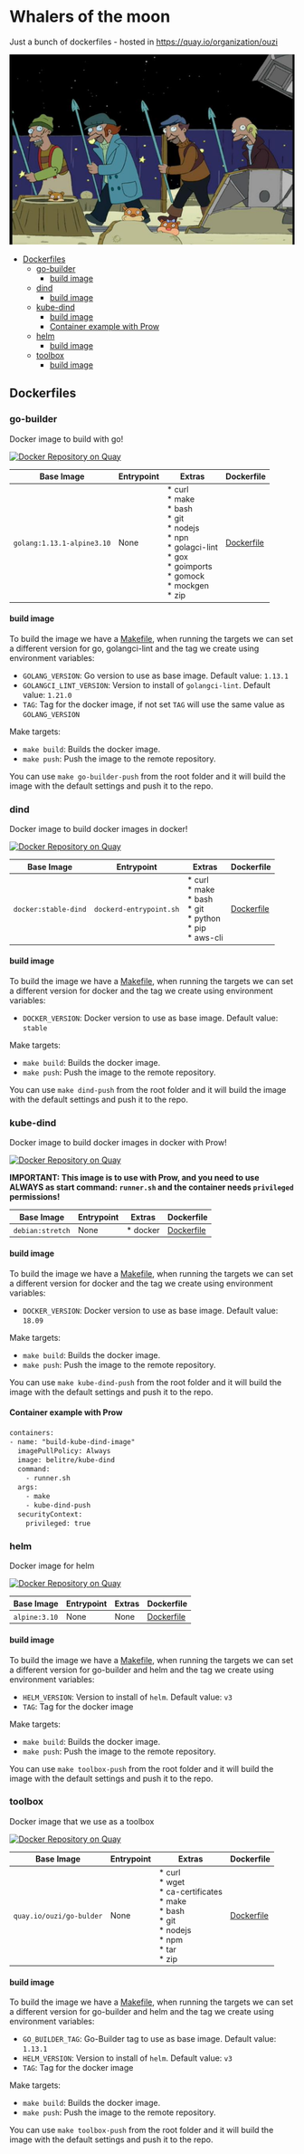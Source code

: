 # Whalers of the moon <!-- omit in toc -->

Just a bunch of dockerfiles - hosted in https://quay.io/organization/ouzi 

![Whalers of the moon](img/whalers.jpg)

- [Dockerfiles](#dockerfiles)
  - [go-builder](#go-builder)
    - [build image](#build-image)
  - [dind](#dind)
    - [build image](#build-image-1)
  - [kube-dind](#kube-dind)
    - [build image](#build-image-2)
    - [Container example with Prow](#container-example-with-prow)
  - [helm](#helm)
    - [build image](#build-image-3)
  - [toolbox](#toolbox)
    - [build image](#build-image-4)

## Dockerfiles

### go-builder

Docker image to build with go!

[![Docker Repository on Quay](https://quay.io/repository/ouzi/go-builder/status "Docker Repository on Quay")](https://quay.io/repository/ouzi/go-builder)

| Base Image | Entrypoint | Extras | Dockerfile |
|------------|------------|--------|------------|
|`golang:1.13.1-alpine3.10`| None | * curl<br> * make<br> * bash<br> * git<br> * nodejs<br> * npn<br> * golagci-lint<br> * gox<br> * goimports<br> * gomock<br> * mockgen<br> * zip| [Dockerfile](./go-builder/Dockerfile) |

#### build image

To build the image we have a [Makefile](./go-builder/Makefile), when running the targets we can set a different version for go, golangci-lint and the tag we create using environment variables:

* `GOLANG_VERSION`: Go version to use as base image. Default value: `1.13.1`
* `GOLANGCI_LINT_VERSION`: Version to install of `golangci-lint`. Default value: `1.21.0`
* `TAG`: Tag for the docker image, if not set `TAG` will use the same value as `GOLANG_VERSION`

Make targets:

* `make build`: Builds the docker image.
* `make push`: Push the image to the remote repository.

You can use `make go-builder-push` from the root folder and it will build the image with the default settings and push it to the repo.

### dind

Docker image to build docker images in docker!

[![Docker Repository on Quay](https://quay.io/repository/ouzi/dind/status "Docker Repository on Quay")](https://quay.io/repository/ouzi/dind)

| Base Image | Entrypoint | Extras | Dockerfile |
|------------|------------|--------|------------|
|`docker:stable-dind`| `dockerd-entrypoint.sh` | * curl<br> * make<br> * bash<br> * git<br> * python<br> * pip<br> * aws-cli | [Dockerfile](./dind/Dockerfile) |

#### build image

To build the image we have a [Makefile](./dind/Makefile), when running the targets we can set a different version for docker and the tag we create using environment variables:

* `DOCKER_VERSION`: Docker version to use as base image. Default value: `stable`

Make targets:

* `make build`: Builds the docker image.
* `make push`: Push the image to the remote repository.

You can use `make dind-push` from the root folder and it will build the image with the default settings and push it to the repo.


### kube-dind

Docker image to build docker images in docker with Prow!

[![Docker Repository on Quay](https://quay.io/repository/ouzi/kube-dind/status "Docker Repository on Quay")](https://quay.io/repository/ouzi/kube-dind)

__IMPORTANT: This image is to use with Prow, and you need to use ALWAYS as start command: `runner.sh` and the container needs `privileged` permissions!__

| Base Image | Entrypoint | Extras | Dockerfile |
|------------|------------|--------|------------|
|`debian:stretch`| None | * docker | [Dockerfile](./kube-dind/Dockerfile) |

#### build image

To build the image we have a [Makefile](./kube-dind/Makefile), when running the targets we can set a different version for docker and the tag we create using environment variables:

* `DOCKER_VERSION`: Docker version to use as base image. Default value: `18.09`

Make targets:

* `make build`: Builds the docker image.
* `make push`: Push the image to the remote repository.

You can use `make kube-dind-push` from the root folder and it will build the image with the default settings and push it to the repo.

#### Container example with Prow

```
containers:
- name: "build-kube-dind-image"
  imagePullPolicy: Always
  image: belitre/kube-dind
  command:
    - runner.sh
  args:
    - make
    - kube-dind-push
  securityContext:
    privileged: true
```

### helm

Docker image for helm

[![Docker Repository on Quay](https://quay.io/repository/ouzi/helm/status "Docker Repository on Quay")](https://quay.io/repository/ouzi/helm)

| Base Image | Entrypoint | Extras | Dockerfile |
|------------|------------|--------|------------|
|`alpine:3.10`| None | None | [Dockerfile](./helm/Dockerfile) |

#### build image

To build the image we have a [Makefile](./helm/Makefile), when running the targets we can set a different version for go-builder and helm and the tag we create using environment variables:

* `HELM_VERSION`: Version to install of `helm`. Default value: `v3`
* `TAG`: Tag for the docker image

Make targets:

* `make build`: Builds the docker image.
* `make push`: Push the image to the remote repository.

You can use `make toolbox-push` from the root folder and it will build the image with the default settings and push it to the repo.

### toolbox

Docker image that we use as a toolbox

[![Docker Repository on Quay](https://quay.io/repository/ouzi/toolbox/status "Docker Repository on Quay")](https://quay.io/repository/ouzi/toolbox)

| Base Image | Entrypoint | Extras | Dockerfile |
|------------|------------|--------|------------|
|`quay.io/ouzi/go-bulder`| None | * curl<br> * wget<br> * ca-certificates<br> * make<br> * bash<br> * git<br> * nodejs<br> * npm<br> * tar<br> * zip| [Dockerfile](./toolbox/Dockerfile) |

#### build image

To build the image we have a [Makefile](./toolbox/Makefile), when running the targets we can set a different version for go-builder and helm and the tag we create using environment variables:

* `GO_BUILDER_TAG`: Go-Builder tag to use as base image. Default value: `1.13.1`
* `HELM_VERSION`: Version to install of `helm`. Default value: `v3`
* `TAG`: Tag for the docker image

Make targets:

* `make build`: Builds the docker image.
* `make push`: Push the image to the remote repository.

You can use `make toolbox-push` from the root folder and it will build the image with the default settings and push it to the repo.

